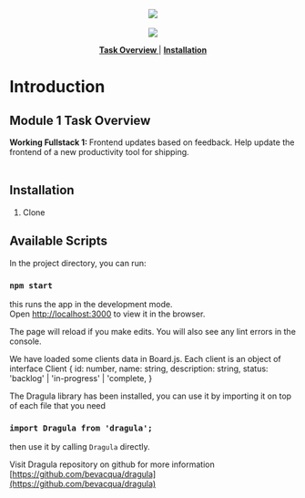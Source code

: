 <p align="center">
<a href="https://www.insidesherpa.com/virtual-internships/prototype/oRMogWRHeewqHzA7u/College%20Students%3A%20Learn%20how%20to%20work%20at%20a%20YC%20startup">
<img src="https://s3-ap-southeast-2.amazonaws.com/insidesherpa-assets/yc/yc-blade.png"></a>
<br><br>
  <a href="https://www.insidesherpa.com/virtual-internships/prototype/oRMogWRHeewqHzA7u/College%20Students%3A%20Learn%20how%20to%20work%20at%20a%20YC%20startup">
  <img src="https://s3-ap-southeast-2.amazonaws.com/insidesherpa-assets/yc/workatastartup_logo_orange-c2a27f6374f9395166ee9906e2e0873af835b3c6132ae6aa0543582298567041.svg"></a>
</p>


<p align='center'> 
  <b><a href="#task"> Task Overview </a> </b>
  | 
  <b><a href="#installation"> Installation </a></b>
  


           
</p>


# Introduction 



<h2 id="task">Module 1 Task Overview</h2>

<b> Working Fullstack 1: </b> Frontend updates based on feedback.
Help update the frontend of a new productivity tool for shipping.
<br><br>


<h2 id="installation"> Installation </h2>

1. Clone 

## Available Scripts

In the project directory, you can run:

### `npm start`

this runs the app in the development mode.
<br>Open [http://localhost:3000](http://localhost:3000) to view it in the browser.

The page will reload if you make edits.
You will also see any lint errors in the console.

We have loaded some clients data in Board.js.
Each client is an object of
interface Client {
  id: number,
  name: string,
  description: string,
  status: 'backlog' | 'in-progress' | 'complete,
}

<p id="dragula">
The Dragula library has been installed, you can use it by importing it on top of each file that you need
<p> 

### `import Dragula from 'dragula';`

then use it by calling `Dragula` directly.

Visit Dragula repository on github for more information
[https://github.com/bevacqua/dragula](https://github.com/bevacqua/dragula)
